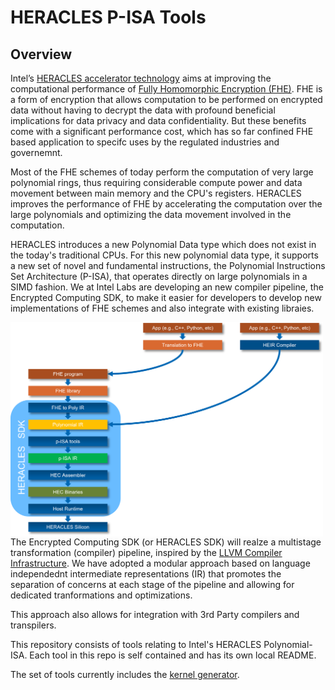 # HERACLES P-ISA Tools
## Overview
Intel’s [HERACLES accelerator technology](https://dl.acm.org/doi/10.1145/3560810.3565290) aims at improving the computational performance of [Fully Homomorphic Encryption (FHE)](https://en.wikipedia.org/wiki/Homomorphic_encryption).
FHE is a form of encryption that allows computation to be performed on encrypted data without having to decrypt the data with profound beneficial implications for data privacy and data confidentiality. But these benefits come with a significant performance cost, which has so far confined FHE based application to specifc uses by the regulated industries and governemnt.

Most of the FHE schemes of today perform the computation of very large polynomial rings, thus requiring considerable compute power and data movement between main memory and the CPU's registers. HERACLES improves the performance of FHE by accelerating the computation over the large polynomials and optimizing the data movement involved in the computation.

HERACLES introduces a new Polynomial Data type which does not exist in the today's traditional CPUs. For this new polynomial data type, it supports a new set of novel and fundamental instructions, the Polynomial Instructions Set Architecture (P-ISA), that operates directly on large polynomials in a SIMD fashion. We at Intel Labs are developing an new compiler pipeline, the Encrypted Computing SDK, to make it easier for developers to develop new implementations of FHE schemes and also integrate with existing libraies.

<p>
<img src="docs/images/HERACLES_SDK_Integration_3rd_Party.png" align="left"width="500" />
  
The Encrypted Computing SDK (or HERACLES SDK) will realze a multistage transformation (compiler) pipeline, inspired by the [LLVM Compiler Infrastructure](https://llvm.org/). We have adopted a modular approach based on language independednt intermediate representations (IR) that promotes the separation of concerns at each stage of the pipeline and allowing for dedicated tranformations and optimizations.

This approach also allows for integration with 3rd Party compilers and transpilers.
<br clear="left">
</p>

This repository consists of tools relating to Intel's HERACLES Polynomial-ISA.
Each tool in this repo is self contained and has its own local README.


The set of tools currently includes the [kernel generator](./kerngen).
